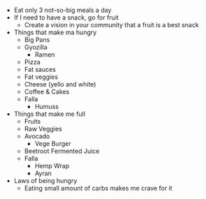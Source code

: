 - Eat only 3 not-so-big meals a day
- If I need to have a snack, go for fruit
	- Create a vision in your community that a fruit is a best snack
- Things that make ma hungry
	- Big Pans
	- Gyozilla
		- Ramen
	- Pizza
	- Fat sauces
	- Fat veggies
	- Cheese (yello and white)
	- Coffee & Cakes
	- Falla
		- Humuss
- Things that make me full
	- Fruits
	- Raw Veggies
	- Avocado 
		- Vege Burger
	- Beetroot Fermented Juice
	- Falla
		- Hemp Wrap
		- Ayran
- Laws of being hungry
	- Eating small amount of carbs makes me crave for it
